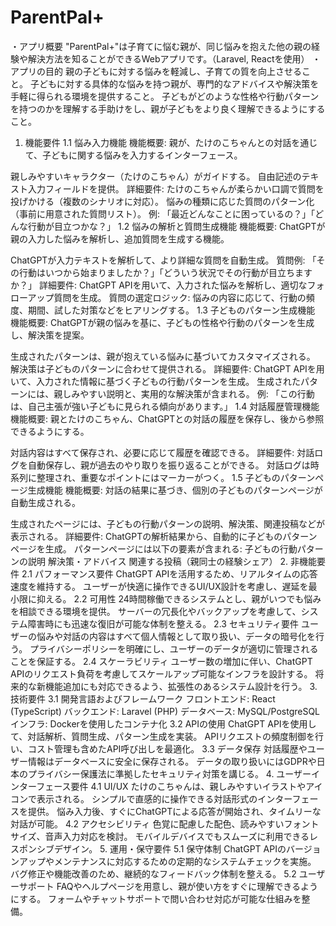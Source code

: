 # ParentPal+
・アプリ概要
"ParentPal+"は子育てに悩む親が、同じ悩みを抱えた他の親の経験や解決方法を知ることができるWebアプリです。（Laravel, Reactを使用）
・アプリの目的
親の子どもに対する悩みを軽減し、子育ての質を向上させること。
子どもに対する具体的な悩みを持つ親が、専門的なアドバイスや解決策を手軽に得られる環境を提供すること。
子どもがどのような性格や行動パターンを持つのかを理解する手助けをし、親が子どもをより良く理解できるようにすること。

1. 機能要件
1.1 悩み入力機能
機能概要:
親が、たけのこちゃんとの対話を通じて、子どもに関する悩みを入力するインターフェース。

親しみやすいキャラクター（たけのこちゃん）がガイドする。
自由記述のテキスト入力フィールドを提供。
詳細要件:
たけのこちゃんが柔らかい口調で質問を投げかける（複数のシナリオに対応）。
悩みの種類に応じた質問のパターン化（事前に用意された質問リスト）。
例: 「最近どんなことに困っているの？」「どんな行動が目立つかな？」
1.2 悩みの解析と質問生成機能
機能概要:
ChatGPTが親の入力した悩みを解析し、追加質問を生成する機能。

ChatGPTが入力テキストを解析して、より詳細な質問を自動生成。
質問例: 「その行動はいつから始まりましたか？」「どういう状況でその行動が目立ちますか？」
詳細要件:
ChatGPT APIを用いて、入力された悩みを解析し、適切なフォローアップ質問を生成。
質問の選定ロジック: 悩みの内容に応じて、行動の頻度、期間、試した対策などをヒアリングする。
1.3 子どものパターン生成機能
機能概要:
ChatGPTが親の悩みを基に、子どもの性格や行動のパターンを生成し、解決策を提案。

生成されたパターンは、親が抱えている悩みに基づいてカスタマイズされる。
解決策は子どものパターンに合わせて提供される。
詳細要件:
ChatGPT APIを用いて、入力された情報に基づく子どもの行動パターンを生成。
生成されたパターンには、親しみやすい説明と、実用的な解決策が含まれる。
例: 「この行動は、自己主張が強い子どもに見られる傾向があります。」
1.4 対話履歴管理機能
機能概要:
親とたけのこちゃん、ChatGPTとの対話の履歴を保存し、後から参照できるようにする。

対話内容はすべて保存され、必要に応じて履歴を確認できる。
詳細要件:
対話ログを自動保存し、親が過去のやり取りを振り返ることができる。
対話ログは時系列に整理され、重要なポイントにはマーカーがつく。
1.5 子どものパターンページ生成機能
機能概要:
対話の結果に基づき、個別の子どものパターンページが自動生成される。

生成されたページには、子どもの行動パターンの説明、解決策、関連投稿などが表示される。
詳細要件:
ChatGPTの解析結果から、自動的に子どものパターンページを生成。
パターンページには以下の要素が含まれる:
子どもの行動パターンの説明
解決策・アドバイス
関連する投稿（親同士の経験シェア）
2. 非機能要件
2.1 パフォーマンス要件
ChatGPT APIを活用するため、リアルタイムの応答速度を維持する。
ユーザーが快適に操作できるUI/UX設計を考慮し、遅延を最小限に抑える。
2.2 可用性
24時間稼働できるシステムとし、親がいつでも悩みを相談できる環境を提供。
サーバーの冗長化やバックアップを考慮して、システム障害時にも迅速な復旧が可能な体制を整える。
2.3 セキュリティ要件
ユーザーの悩みや対話の内容はすべて個人情報として取り扱い、データの暗号化を行う。
プライバシーポリシーを明確にし、ユーザーのデータが適切に管理されることを保証する。
2.4 スケーラビリティ
ユーザー数の増加に伴い、ChatGPT APIのリクエスト負荷を考慮してスケールアップ可能なインフラを設計する。
将来的な新機能追加にも対応できるよう、拡張性のあるシステム設計を行う。
3. 技術要件
3.1 開発言語およびフレームワーク
フロントエンド: React (TypeScript)
バックエンド: Laravel (PHP)
データベース: MySQL/PostgreSQL
インフラ: Dockerを使用したコンテナ化
3.2 APIの使用
ChatGPT APIを使用して、対話解析、質問生成、パターン生成を実装。
APIリクエストの頻度制御を行い、コスト管理も含めたAPI呼び出しを最適化。
3.3 データ保存
対話履歴やユーザー情報はデータベースに安全に保存される。
データの取り扱いにはGDPRや日本のプライバシー保護法に準拠したセキュリティ対策を講じる。
4. ユーザーインターフェース要件
4.1 UI/UX
たけのこちゃんは、親しみやすいイラストやアイコンで表示される。
シンプルで直感的に操作できる対話形式のインターフェースを提供。
悩み入力後、すぐにChatGPTによる応答が開始され、タイムリーな対話が可能。
4.2 アクセシビリティ
色覚に配慮した配色、読みやすいフォントサイズ、音声入力対応を検討。
モバイルデバイスでもスムーズに利用できるレスポンシブデザイン。
5. 運用・保守要件
5.1 保守体制
ChatGPT APIのバージョンアップやメンテナンスに対応するための定期的なシステムチェックを実施。
バグ修正や機能改善のため、継続的なフィードバック体制を整える。
5.2 ユーザーサポート
FAQやヘルプページを用意し、親が使い方をすぐに理解できるようにする。
フォームやチャットサポートで問い合わせ対応が可能な仕組みを整備。
